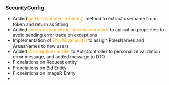 ### SecurityConfig
 
- Added <span style= "color:orange"> getUserNameFromToken() </span> method to extract username from token and return as String
- Added <span style= "color:orange"> server.error.include-stacktrace=never </span> to aplication.properties to avoid sending error trace on exceptions
- Implementation of <span style= "color:orange"> ENUM.valueOf() </span> to assign RolesNames and AreasNames to new users
- Added <span style= "color:orange"> @ExceptionHandler </span> to AuthController to personalize validation error message, and added message to DTO
- Fix relations on Request entity
- Fix relations on Bid Entity
- Fix relations on ImageR Entity
- 
